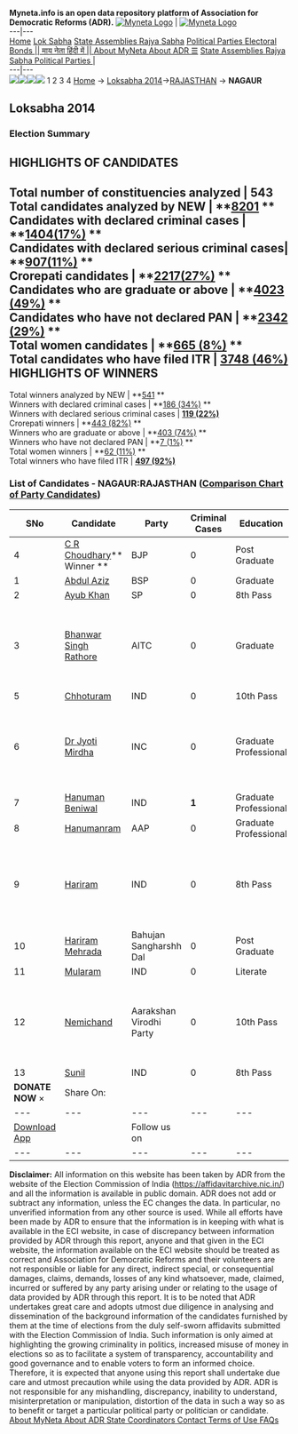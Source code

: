 **Myneta.info is an open data repository platform of Association for Democratic Reforms (ADR).**
[![Myneta Logo](https://www.myneta.info/lib/img/myneta-logo.png)](https://www.myneta.info/) | [![Myneta Logo](https://www.myneta.info/lib/img/adr-logo.png)](https://adrindia.org)  
---|---  
[Home](https://www.myneta.info/) [Lok Sabha](https://www.myneta.info/#ls "Lok Sabha") [ State Assemblies ](https://www.myneta.info/#sa "State Assemblies") [Rajya Sabha](https://www.myneta.info/#rs "Rajya Sabha") [Political Parties ](https://www.myneta.info/party "Political Parties") [ Electoral Bonds ](https://www.myneta.info/electoral_bonds "Electoral Bonds") [ || माय नेता हिंदी में || ](https://translate.google.co.in/translate?prev=hp&hl=en&js=y&u=www.myneta.info&sl=en&tl=hi&history_state0=) [ About MyNeta ](https://adrindia.org/content/about-myneta) [ About ADR ](https://adrindia.org/about-adr/who-we-are) [☰](javascript:void\(0\))
[ State Assemblies ](https://www.myneta.info/#sa "State Assemblies") [ Rajya Sabha ](https://www.myneta.info/#rs "Rajya Sabha") [ Political Parties ](https://www.myneta.info/party "Political Parties")
|   
---|---  
![](https://www.myneta.info/lib/img/banner/banner-1.png)![](https://www.myneta.info/lib/img/banner/banner-2.png)![](https://www.myneta.info/lib/img/banner/banner-3.png)![](https://www.myneta.info/lib/img/banner/banner-4.png)
1  2  3  4 
[Home](https://www.myneta.info/) → [Loksabha 2014](https://www.myneta.info/ls2014/)→[RAJASTHAN](https://www.myneta.info/ls2014/index.php?action=show_constituencies&state_id=20) → **NAGAUR**
### 
## Loksabha 2014
###  Election Summary 
HIGHLIGHTS OF CANDIDATES  
---  
Total number of constituencies analyzed |  543   
Total candidates analyzed by NEW | **[8201](https://www.myneta.info/ls2014/index.php?action=summary&subAction=candidates_analyzed&sort=candidate#summary) **  
Candidates with declared criminal cases | **[1404(17%)](https://www.myneta.info/ls2014/index.php?action=summary&subAction=crime&sort=candidate#summary) **  
Candidates with declared serious criminal cases| **[907(11%)](https://www.myneta.info/ls2014/index.php?action=summary&subAction=serious_crime&sort=candidate#summary) **  
Crorepati candidates | **[2217(27%)](https://www.myneta.info/ls2014/index.php?action=summary&subAction=crorepati&sort=candidate#summary) **  
Candidates who are graduate or above | **[4023 (49%)](https://www.myneta.info/ls2014/index.php?action=summary&subAction=education&sort=candidate#summary) **  
Candidates who have not declared PAN | **[2342 (29%)](https://www.myneta.info/ls2014/index.php?action=summary&subAction=without_pan&sort=candidate#summary) **  
Total women candidates | **[665 (8%)](https://www.myneta.info/ls2014/index.php?action=summary&subAction=women_candidate&sort=candidate#summary) **  
Total candidates who have filed ITR | [**3748 (46%)**](https://www.myneta.info/ls2014/index.php?action=summary&subAction=filed_itr&sort=candidate#summary)  
HIGHLIGHTS OF WINNERS  
---  
Total winners analyzed by NEW | **[541](https://www.myneta.info/ls2014/index.php?action=summary&subAction=winner_analyzed&sort=candidate#summary) **  
Winners with declared criminal cases | **[186 (34%)](https://www.myneta.info/ls2014/index.php?action=summary&subAction=winner_crime&sort=candidate#summary) **  
Winners with declared serious criminal cases | **[119 (22%)](https://www.myneta.info/ls2014/index.php?action=summary&subAction=winner_serious_crime&sort=candidate#summary)**  
Crorepati winners | **[443 (82%)](https://www.myneta.info/ls2014/index.php?action=summary&subAction=winner_crorepati&sort=candidate#summary) **  
Winners who are graduate or above | **[403 (74%)](https://www.myneta.info/ls2014/index.php?action=summary&subAction=winner_education&sort=candidate#summary) **  
Winners who have not declared PAN | **[7 (1%)](https://www.myneta.info/ls2014/index.php?action=summary&subAction=winner_without_pan&sort=candidate#summary) **  
Total women winners | **[62 (11%)](https://www.myneta.info/ls2014/index.php?action=summary&subAction=winner_women&sort=candidate#summary) **  
Total winners who have filed ITR | [**497 (92%)**](https://www.myneta.info/ls2014/index.php?action=summary&subAction=winner_filed_itr&sort=candidate#summary)  
### List of Candidates - NAGAUR:RAJASTHAN ([Comparison Chart of Party Candidates](https://www.myneta.info/ls2014/comparisonchart.php?constituency_id=404))
SNo | Candidate| Party| Criminal Cases| Education| Age| Total Assets| Liabilities  
---|---|---|---|---|---|---|---  
4  | [C R Choudhary](https://www.myneta.info/ls2014/candidate.php?candidate_id=3452)** Winner ** | BJP | 0 | Post Graduate| 66 | Rs 1,79,21,949 ~ 1 Crore+ | Rs 0 ~   
1  | [Abdul Aziz](https://www.myneta.info/ls2014/candidate.php?candidate_id=3451) | BSP | 0 | Graduate| 63 | Rs 24,00,000 ~ 24 Lacs+ | Rs 0 ~   
2  | [Ayub Khan](https://www.myneta.info/ls2014/candidate.php?candidate_id=3454) | SP | 0 | 8th Pass| 40 | Rs 65,79,000 ~ 65 Lacs+ | Rs 1,00,000 ~ 1 Lacs+  
3  | [Bhanwar Singh Rathore](https://www.myneta.info/ls2014/candidate.php?candidate_id=3456) | AITC | 0 | Graduate| 58 | ![](https://myneta.info/image_v2.php?myneta_folder=ls2014&candidate_id=3456&col=ta) | ![](https://myneta.info/image_v2.php?myneta_folder=ls2014&candidate_id=3456&col=lia)  
5  | [Chhoturam](https://www.myneta.info/ls2014/candidate.php?candidate_id=3459) | IND | 0 | 10th Pass| 34 | Rs 8,37,000 ~ 8 Lacs+ | Rs 2,75,000 ~ 2 Lacs+  
6  | [Dr Jyoti Mirdha](https://www.myneta.info/ls2014/candidate.php?candidate_id=3453) | INC | 0 | Graduate Professional| 41 | ![](https://myneta.info/image_v2.php?myneta_folder=ls2014&candidate_id=3453&col=ta) | ![](https://myneta.info/image_v2.php?myneta_folder=ls2014&candidate_id=3453&col=lia)  
7  | [Hanuman Beniwal](https://www.myneta.info/ls2014/candidate.php?candidate_id=3462) | IND | **1** | Graduate Professional| 42 | Rs 33,09,739 ~ 33 Lacs+ | Rs 0 ~   
8  | [Hanumanram](https://www.myneta.info/ls2014/candidate.php?candidate_id=3457) | AAP | 0 | Graduate Professional| 59 | Rs 30,23,141 ~ 30 Lacs+ | Rs 80,027 ~ 80 Thou+  
9  | [Hariram](https://www.myneta.info/ls2014/candidate.php?candidate_id=3463) | IND | 0 | 8th Pass| 74 | ![](https://myneta.info/image_v2.php?myneta_folder=ls2014&candidate_id=3463&col=ta) | ![](https://myneta.info/image_v2.php?myneta_folder=ls2014&candidate_id=3463&col=lia)  
10  | [Hariram Mehrada](https://www.myneta.info/ls2014/candidate.php?candidate_id=3458) | Bahujan Sangharshh Dal | 0 | Post Graduate| 27 | Rs 4,80,500 ~ 4 Lacs+ | Rs 0 ~   
11  | [Mularam](https://www.myneta.info/ls2014/candidate.php?candidate_id=3460) | IND | 0 | Literate| 59 | Rs 34,70,000 ~ 34 Lacs+ | Rs 0 ~   
12  | [Nemichand](https://www.myneta.info/ls2014/candidate.php?candidate_id=3455) | Aarakshan Virodhi Party | 0 | 10th Pass| 29 | ![](https://myneta.info/image_v2.php?myneta_folder=ls2014&candidate_id=3455&col=ta) | ![](https://myneta.info/image_v2.php?myneta_folder=ls2014&candidate_id=3455&col=lia)  
13  | [Sunil](https://www.myneta.info/ls2014/candidate.php?candidate_id=3461) | IND | 0 | 8th Pass| 31 | Rs 2,54,232 ~ 2 Lacs+ | Rs 0 ~   
|  **DONATE NOW** × |  Share On:  | [](https://api.whatsapp.com/send?text=https%3A%2F%2Fmyneta.info%2Fpunjab2022%2Findex.php%3Faction%3Dshow_constituencies%26state_id%3D19) | [](https://www.facebook.com/sharer/sharer.php?u=https%3A%2F%2Fmyneta.info%2Fpunjab2022%2Findex.php%3Faction%3Dshow_constituencies%26state_id%3D19) | [](https://twitter.com/share?url=https%3A%2F%2Fmyneta.info%2Fpunjab2022%2Findex.php%3Faction%3Dshow_constituencies%26state_id%3D19)  
---|---|---|---|---  
| [ Download App ](https://play.google.com/store/apps/details?id=com.webrosoft.myneta1&pcampaignid=pcampaignidMKT-Other-global-all-co-prtnr-py-PartBadge-Mar2515-1) | [](https://play.google.com/store/apps/details?id=com.webrosoft.myneta1&pcampaignid=pcampaignidMKT-Other-global-all-co-prtnr-py-PartBadge-Mar2515-1) |  Follow us on  | [](https://www.facebook.com/adrindia.org/) | [](https://twitter.com/adrspeaks) | [](https://groups.google.com/g/national-election-watch?hl=en&pli=1) | [](https://www.instagram.com/adrspeaks/) | [](https://www.youtube.com/user/adrspeaks) | [](https://sharechat.com/profile/adrspeaks)  
---|---|---|---|---|---|---|---|---  
**Disclaimer:** All information on this website has been taken by ADR from the website of the Election Commission of India (https://affidavitarchive.nic.in/) and all the information is available in public domain. ADR does not add or subtract any information, unless the EC changes the data. In particular, no unverified information from any other source is used. While all efforts have been made by ADR to ensure that the information is in keeping with what is available in the ECI website, in case of discrepancy between information provided by ADR through this report, anyone and that given in the ECI website, the information available on the ECI website should be treated as correct and Association for Democratic Reforms and their volunteers are not responsible or liable for any direct, indirect special, or consequential damages, claims, demands, losses of any kind whatsoever, made, claimed, incurred or suffered by any party arising under or relating to the usage of data provided by ADR through this report. It is to be noted that ADR undertakes great care and adopts utmost due diligence in analysing and dissemination of the background information of the candidates furnished by them at the time of elections from the duly self-sworn affidavits submitted with the Election Commission of India. Such information is only aimed at highlighting the growing criminality in politics, increased misuse of money in elections so as to facilitate a system of transparency, accountability and good governance and to enable voters to form an informed choice. Therefore, it is expected that anyone using this report shall undertake due care and utmost precaution while using the data provided by ADR. ADR is not responsible for any mishandling, discrepancy, inability to understand, misinterpretation or manipulation, distortion of the data in such a way so as to benefit or target a particular political party or politician or candidate. 
[ About MyNeta ](https://adrindia.org/content/about-myneta) [ About ADR ](https://adrindia.org/about-adr/who-we-are) [ State Coordinators ](https://adrindia.org/about-adr/state-coordinators) [ Contact ](https://adrindia.org/contact-us) [ Terms of Use ](https://adrindia.org/content/adr-terms-use) [ FAQs ](https://adrindia.org/content/faqs)
